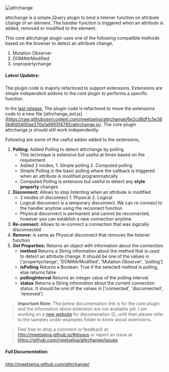 ![attrchange](http://meetselva.github.io/images/attrchange.png)

attrchange is a simple jQuery plugin to bind a listener function on attribute change of an element. The handler function is triggered when an attribute is added, removed or modified to the element.  

This core attrchange plugin uses one of the following compatible methods based on the browser to detect an attribute change,

1. Mutation Observer 
2. DOMAttrModified
3. onpropertychange

##### Latest Updates:
The plugin code is majorly refactored to support extensions. Extensions are simple independent addons to the core plugin to performs a specific function.

In the [last release](https://github.com/meetselva/attrchange/releases), The plugin code is refactored to move the extensions code to a new file [attrchange_ext.js] (https://raw.githubusercontent.com/meetselva/attrchange/6e2cd8df1c5e365b6fd0400ae270a1a6955f4785/attrchange.js). The core plugin attrchange.js should still work independently.

Following are some of the useful addon added to the extensions,

1. **Polling:** Added Polling to detect attrchange by polling
   * This technique is extensive but useful at times based on the requirement
   * Added 2 modes, 1. Simple polling 2. Computed polling
   * Simple Polling is the basic polling where the callback is triggered when an attribute is modified programmatically
   * Computed Polling is extensive but useful to detect any **style property** changes
2. **Disconnect:** Allows to stop listenting when an attribute is modified
   * 2 modes of disconnect 1. Physical 2. Logical
   * Logical disconnect is a temporary disconnect. We can re-connect to the handler anytime using the reconnect function
   * Physical disconnect is permanent and cannot be reconnected, however you can establish a new connection anytime
3. **Re-connect:** Allows to re-connect a connection that was logically disconnected
4. **Remove:** is same as Physical disconnect that removes the listener function
5. **Get Properties:** Returns an object with information about the connection
   * **method** Returns a String information about the method that is used to detect an attribute change. It should be one of the values in ['propertychange', 'DOMAttrModified', 'Mutation Observer', 'polling']
   * **isPolling** Returns a Boolean. True if the selected method is polling, else returns false
   * **pollingInterval** Returns an integer value of the polling interval.
   * **status** Returns a String information about the current connection status. It should be one of the values in ['connected', 'disconnected', 'removed']

> **Important Note:** The below documentation link is for the core plugin and the information about extension are not available yet. I am working on a [new website](http://meetselva.github.io/) for documenation :wink:, until then please refer to the samples under examples folder to know about extensions.

> Feel free to drop a comment or feedback at http://meetselva.github.io/#disqus or report an issue at https://github.com/meetselva/attrchange/issues

##### Full Documentation: 
http://meetselva.github.com/attrchange/
